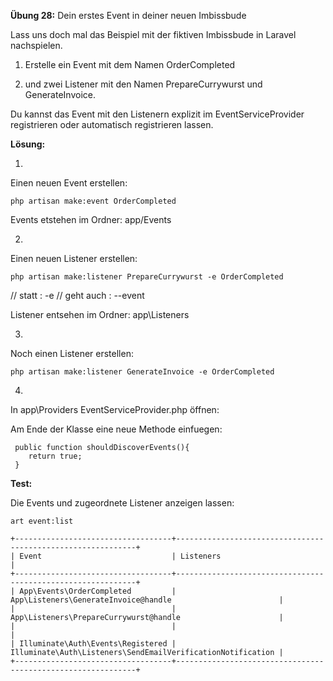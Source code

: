**Übung 28:** Dein erstes Event in deiner neuen Imbissbude

Lass uns doch mal das Beispiel mit der fiktiven Imbissbude in Laravel nachspielen.

1. Erstelle ein Event mit dem Namen OrderCompleted 

2. und zwei Listener mit den Namen PrepareCurrywurst und GenerateInvoice. 

Du kannst das Event mit den Listenern explizit im EventServiceProvider registrieren oder automatisch registrieren lassen.

**Lösung:**



1.
Einen neuen Event erstellen:

```
php artisan make:event OrderCompleted
```

Events etstehen im Ordner: app/Events

2.
Einen neuen Listener erstellen:

```
php artisan make:listener PrepareCurrywurst -e OrderCompleted
```
// statt     :  -e 
// geht auch :  --event

Listener entsehen im Ordner: app\Listeners

3.
Noch einen Listener erstellen:

```
php artisan make:listener GenerateInvoice -e OrderCompleted
```

4.
In app\Providers  EventServiceProvider.php öffnen:

Am Ende der Klasse eine neue Methode einfuegen:
 
``` 
 public function shouldDiscoverEvents(){
	return true;
 }
``` 

**Test:**

Die Events und zugeordnete Listener anzeigen lassen:

```
art event:list
```

```
+-----------------------------------+-------------------------------------------------------------+
| Event                             | Listeners                                                   |
+-----------------------------------+-------------------------------------------------------------+
| App\Events\OrderCompleted         | App\Listeners\GenerateInvoice@handle                        |
|                                   | App\Listeners\PrepareCurrywurst@handle                      |
|                                   |                                                             |
| Illuminate\Auth\Events\Registered | Illuminate\Auth\Listeners\SendEmailVerificationNotification |
+-----------------------------------+-------------------------------------------------------------+

```

